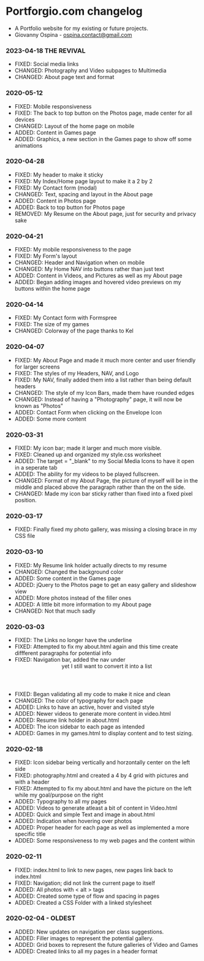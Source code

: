 # Portforgio.com changelog
* A Portfolio website for my existing or future projects. 
* Giovanny Ospina - <ospina.contact@gmail.com>


### 2023-04-18 THE REVIVAL

- FIXED: Social media links 
- CHANGED: Photography and Video subpages to Multimedia
- CHANGED: About page text and format

### 2020-05-12 

- FIXED: Mobile responsiveness
- FIXED: The back to top button on the Photos page, made center for all devices
- CHANGED: Layout of the home page on mobile
- ADDED: Content in Games page
- ADDED: Graphics, a new section in the Games page to show off some animations

### 2020-04-28 

- FIXED: My header to make it sticky
- FIXED: My Index/Home page layout to make it a 2 by 2
- FIXED: My Contact form (modal)
- CHANGED: Text, spacing and layout in the About page
- ADDED: Content in Photos page
- ADDED: Back to top button for Photos page
- REMOVED: My Resume on the About page, just for security and privacy sake


### 2020-04-21 

- FIXED: My mobile responsiveness to the page
- FIXED: My Form's layout
- CHANGED: Header and Navigation when on mobile
- CHANGED: My Home NAV into buttons rather than just text
- ADDED: Content in Videos, and Pictures as well as my About page
- ADDED: Began adding images and hovered video previews on my buttons within the home page

### 2020-04-14

- FIXED: My Contact form with Formspree
- FIXED: The size of my games 
- CHANGED: Colorway of the page thanks to Kel


### 2020-04-07 

- FIXED: My About Page and made it much more center and user friendly for larger screens
- FIXED: The styles of my Headers, NAV, and Logo
- FIXED: My NAV, finally added them into a list rather than being default headers
- CHANGED: The style of my Icon Bars, made them have rounded edges
- CHANGED: Instead of having a "Photography" page, it will now be known as "Photos"
- ADDED: Contact Form when clicking on the Envelope Icon
- ADDED: Some more content


### 2020-03-31

- FIXED: My icon bar; made it larger and much more visible.
- FIXED: Cleaned up and organized my style.css worksheet 
- ADDED: The target = "_blank" to my Social Media Icons to have it open in a seperate tab
- ADDED: The ability for my videos to be played fullscreen.
- CHANGED: Format of my About Page, the picture of myself will be in the middle and placed above the paragraph rather than the on the side.
- CHANGED: Made my icon bar sticky rather than fixed into a fixed pixel position.


### 2020-03-17 

- FIXED: Finally fixed my photo gallery, was missing a closing brace in my CSS file

### 2020-03-10

- FIXED: My Resume link holder actually directs to my resume
- CHANGED: Changed the background color
- ADDED: Some content in the Games page
- ADDED: jQuery to the Photos page to get an easy gallery and slideshow view
- ADDED: More photos instead of the filler ones
- ADDED: A little bit more information to my About page
- CHANGED: Not that much sadly


### 2020-03-03

- FIXED: The Links no longer have the underline
- FIXED: Attempted to fix my about.html again and this time create diffferent paragraphs for potential info
- FIXED: Navigation bar, added the nav under <header> yet I still want to convert it into a list 
- FIXED: Began validating all my code to make it nice and clean
- CHANGED: The color of typography for each page
- ADDED: Links to have an active, hover and visited style
- ADDED: Newer videos to generate more content in video.html
- ADDED: Resume link holder in about.html
- ADDED: The icon sidebar to each page as intended
- ADDED: Games in my games.html to display content and to test sizing.


### 2020-02-18

- FIXED: Icon sidebar being vertically and horzontally center on the left side
- FIXED: photography.html and created a 4 by 4 grid with pictures and with a header
- FIXED: Attempted to fix my about.html and have the picture on the left while my goal/purpose on the right
- ADDED: Typography to all my pages
- ADDED: Videos to generate atleast a bit of content in Video.html
- ADDED: Quick and simple Text and image in about.html
- ADDED: Indication when hovering over photos
- ADDED: Proper header for each page as well as implemented a more specific title 
- ADDED: Some responsiveness to my web pages and the content within

### 2020-02-11

- FIXED: index.html to link to new pages, new pages link back to index.html
- FIXED: Navigation; did not link the current page to itself
- ADDED: All photos with < alt > tags
- ADDED: Created some type of flow and spacing in pages
- ADDED: Created a CSS Folder with a linked stylesheet

### 2020-02-04 - OLDEST

- ADDED:  New updates on navigation per class suggestions.
- ADDED:  Filler images to represent the potential gallery.
- ADDED:  Grid boxes to represent the future galleries of Video and Games
- ADDED:  Created links to all my pages in a header format
